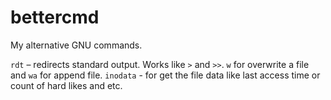 # bettercmd
My alternative GNU commands.

`rdt` – redirects standard output. Works like `>` and `>>`. `w` for overwrite a file and `wa` for append file.
`inodata` - for get the file data like last access time or count of hard likes and etc. 
